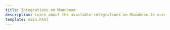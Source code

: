 ```yaml
---
title: Integrations on Moonbeam
description: Learn about the available integrations on Moonbeam to ease your DApp development, including bridges, indexers, oracles, and wallets.
template: main.html
---
```


<div class='subsection-wrapper'></div>